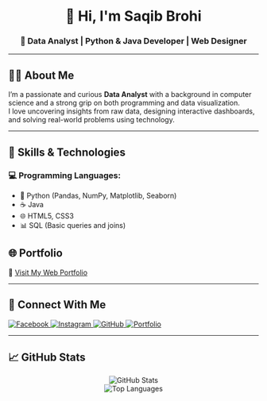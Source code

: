 <h1 align="center">👋 Hi, I'm Saqib Brohi</h1>
<h3 align="center">🚀 Data Analyst | Python & Java Developer | Web Designer</h3>

---

## 👨‍💻 About Me

I’m a passionate and curious **Data Analyst** with a background in computer science and a strong grip on both programming and data visualization.  
I love uncovering insights from raw data, designing interactive dashboards, and solving real-world problems using technology.

---

## 🧠 Skills & Technologies

### 💻 Programming Languages:
- 🐍 Python (Pandas, NumPy, Matplotlib, Seaborn)
- ☕ Java
- 🌐 HTML5, CSS3
- 📊 SQL (Basic queries and joins)


## 🌐 Portfolio

🔗 [Visit My Web Portfolio](https://brohisaqib.github.io/Portfolio-/)

---

## 🔗 Connect With Me

<p align="left">
  <a href="https://www.facebook.com/share/15fkaxCAfu/" target="_blank">
    <img src="https://img.shields.io/badge/Facebook-1877F2?style=for-the-badge&logo=facebook&logoColor=white" alt="Facebook">
  </a>
  <a href="https://www.instagram.com/brohiisaqib?igsh=MXMyZXpjdGw4dm9ubA==" target="_blank">
    <img src="https://img.shields.io/badge/Instagram-E4405F?style=for-the-badge&logo=instagram&logoColor=white" alt="Instagram">
  </a>
  <a href="https://github.com/brohisaqib" target="_blank">
    <img src="https://img.shields.io/badge/GitHub-000?style=for-the-badge&logo=github&logoColor=white" alt="GitHub">
  </a>
  <a href="https://brohisaqib.github.io/Portfolio-/" target="_blank">
    <img src="https://img.shields.io/badge/Portfolio-FF5722?style=for-the-badge&logo=google-chrome&logoColor=white" alt="Portfolio">
  </a>
</p>

---

## 📈 GitHub Stats

<p align="center">
  <img src="https://github-readme-stats.vercel.app/api?username=brohisaqib&show_icons=true&theme=radical" alt="GitHub Stats">
  <br>
  <img src="https://github-readme-stats.vercel.app/api/top-langs/?username=brohisaqib&layout=compact&theme=radical" alt="Top Languages">
</p>
